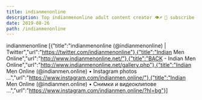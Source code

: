 ```yaml
---
title: indianmenonline
description: Top indianmenonline adult content creator 👁♐️ 👑 subscribe indianmenonline to my porn site below IG indianmenonline
date: 2019-08-26
path: /indianmenonline
---
```


indianmenonline
[{"title":"indianmenonline (@indianmenonline) | Twitter","url":"https://twitter.com/indianmenonline"},{"title":"Indian Men Online","url":"http://www.indianmenonline.net/"},{"title":"BACK - Indian Men Online","url":"http://www.indianmenonline.net/gallery.php"},{"title":"Indian Men Online (@indianmen.online) • Instagram photos ...","url":"https://www.instagram.com/indianmen.online/"},{"title":"Indian Men Online (@indianmen.online) • Снимки и видеоклипове ...","url":"https://www.instagram.com/indianmen.online/?hl=bg"}]

